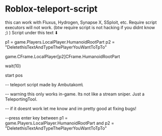 # Roblox-teleport-script
this can work with Fluxus, Hydrogen, Synapse X, SSploit, etc. Require script executors will not work. (btw require script is not hacking if you didnt know ;) )
Script under this text ⬇



p1 = game.Players.LocalPlayer.HumanoidRootPart
p2 = "DeletethisTextAndTypeThePlayerYouWantToTpTo"

game.CFrame.LocalPlayer[p2]CFrame.HumanoidRootPart


wait(10)

start pos

-- teleport script made by Ambutakom\

-- warning this only works in-game. Its not like a stream sniper. Just a TeleportingTool.

-- if it doesnt work let me know and im pretty good at fixing bugs!

--press enter key between p1 = game.Players.LocalPlayer.HumanoidRootPart
and p2 = "DeletethisTextAndTypeThePlayerYouWantToTpTo"
